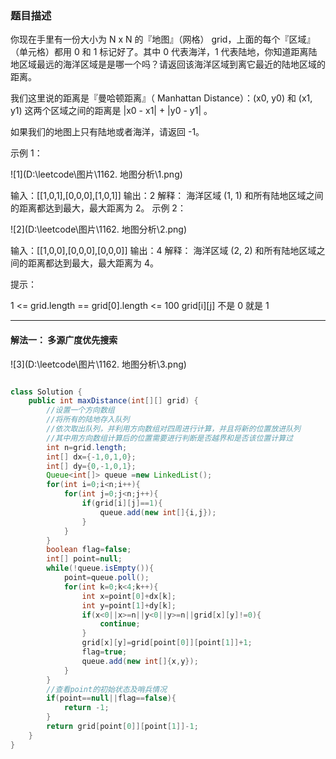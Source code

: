 ### 题目描述

你现在手里有一份大小为 N x N 的『地图』（网格） grid，上面的每个『区域』（单元格）都用 0 和 1 标记好了。其中 0 代表海洋，1 代表陆地，你知道距离陆地区域最远的海洋区域是是哪一个吗？请返回该海洋区域到离它最近的陆地区域的距离。

我们这里说的距离是『曼哈顿距离』（ Manhattan Distance）：(x0, y0) 和 (x1, y1) 这两个区域之间的距离是 |x0 - x1| + |y0 - y1| 。

如果我们的地图上只有陆地或者海洋，请返回 -1。

 

示例 1：

![1](D:\leetcode\图片\1162. 地图分析\1.png)

输入：[[1,0,1],[0,0,0],[1,0,1]]
输出：2
解释： 
海洋区域 (1, 1) 和所有陆地区域之间的距离都达到最大，最大距离为 2。
示例 2：

![2](D:\leetcode\图片\1162. 地图分析\2.png)


输入：[[1,0,0],[0,0,0],[0,0,0]]
输出：4
解释： 
海洋区域 (2, 2) 和所有陆地区域之间的距离都达到最大，最大距离为 4。


提示：

1 <= grid.length == grid[0].length <= 100
grid[i][j] 不是 0 就是 1
***
#### 解法一： 多源广度优先搜索
![3](D:\leetcode\图片\1162. 地图分析\3.png)

```java

class Solution {
    public int maxDistance(int[][] grid) {
        //设置一个方向数组
        //将所有的陆地存入队列
        //依次取出队列，并利用方向数组对四周进行计算，并且将新的位置放进队列
        //其中用方向数组计算后的位置需要进行判断是否越界和是否该位置计算过
        int n=grid.length;
        int[] dx={-1,0,1,0};
        int[] dy={0,-1,0,1};
        Queue<int[]> queue =new LinkedList();
        for(int i=0;i<n;i++){
            for(int j=0;j<n;j++){
                if(grid[i][j]==1){
                    queue.add(new int[]{i,j});
                }
            }
        }
        boolean flag=false;
        int[] point=null;
        while(!queue.isEmpty()){
            point=queue.poll();
            for(int k=0;k<4;k++){
                int x=point[0]+dx[k];
                int y=point[1]+dy[k];
                if(x<0||x>=n||y<0||y>=n||grid[x][y]!=0){
                    continue;
                }
                grid[x][y]=grid[point[0]][point[1]]+1;
                flag=true;
                queue.add(new int[]{x,y});
            }
        }
        //查看point的初始状态及哨兵情况
        if(point==null||flag==false){
            return -1;
        }
        return grid[point[0]][point[1]]-1;
    }
}


```